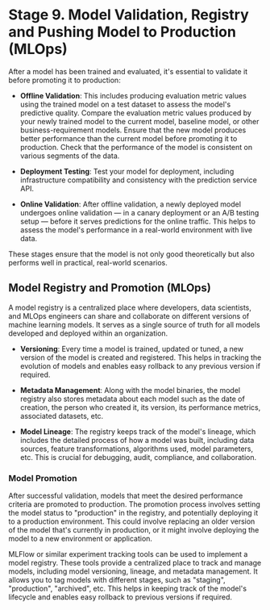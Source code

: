 # Stage 9. Model Validation, Registry and Pushing Model to Production (MLOps)

After a model has been trained and evaluated, it's essential to validate it
before promoting it to production:

-   **Offline Validation**: This includes producing evaluation metric values
    using the trained model on a test dataset to assess the model's predictive
    quality. Compare the evaluation metric values produced by your newly trained
    model to the current model, baseline model, or other business-requirement
    models. Ensure that the new model produces better performance than the
    current model before promoting it to production. Check that the performance
    of the model is consistent on various segments of the data.

-   **Deployment Testing**: Test your model for deployment, including
    infrastructure compatibility and consistency with the prediction service
    API.

-   **Online Validation**: After offline validation, a newly deployed model
    undergoes online validation — in a canary deployment or an A/B testing setup
    — before it serves predictions for the online traffic. This helps to assess
    the model's performance in a real-world environment with live data.

These stages ensure that the model is not only good theoretically but also
performs well in practical, real-world scenarios.

## Model Registry and Promotion (MLOps)

A model registry is a centralized place where developers, data scientists, and
MLOps engineers can share and collaborate on different versions of machine
learning models. It serves as a single source of truth for all models developed
and deployed within an organization.

-   **Versioning**: Every time a model is trained, updated or tuned, a new
    version of the model is created and registered. This helps in tracking the
    evolution of models and enables easy rollback to any previous version if
    required.

-   **Metadata Management**: Along with the model binaries, the model registry
    also stores metadata about each model such as the date of creation, the
    person who created it, its version, its performance metrics, associated
    datasets, etc.

-   **Model Lineage**: The registry keeps track of the model's lineage, which
    includes the detailed process of how a model was built, including data
    sources, feature transformations, algorithms used, model parameters, etc.
    This is crucial for debugging, audit, compliance, and collaboration.

### Model Promotion

After successful validation, models that meet the desired performance criteria
are promoted to production. The promotion process involves setting the model
status to "production" in the registry, and potentially deploying it to a
production environment. This could involve replacing an older version of the
model that's currently in production, or it might involve deploying the model to
a new environment or application.

MLFlow or similar experiment tracking tools can be used to implement a model
registry. These tools provide a centralized place to track and manage models,
including model versioning, lineage, and metadata management. It allows you to
tag models with different stages, such as "staging", "production", "archived",
etc. This helps in keeping track of the model's lifecycle and enables easy
rollback to previous versions if required.